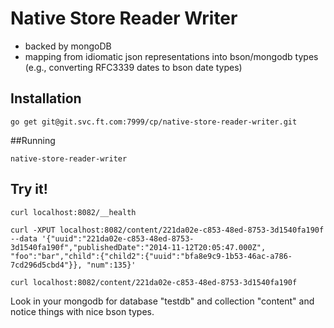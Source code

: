 # Native Store Reader Writer

- backed by mongoDB
- mapping from idiomatic json representations into bson/mongodb types (e.g., converting RFC3339 dates to bson date types)

## Installation

	go get git@git.svc.ft.com:7999/cp/native-store-reader-writer.git

##Running

    native-store-reader-writer

## Try it!

    curl localhost:8082/__health

	curl -XPUT localhost:8082/content/221da02e-c853-48ed-8753-3d1540fa190f --data '{"uuid":"221da02e-c853-48ed-8753-3d1540fa190f","publishedDate":"2014-11-12T20:05:47.000Z", "foo":"bar","child":{"child2":{"uuid":"bfa8e9c9-1b53-46ac-a786-7cd296d5cbd4"}}, "num":135}'

	curl localhost:8082/content/221da02e-c853-48ed-8753-3d1540fa190f

Look in your mongodb for database "testdb" and collection "content" and notice things with nice bson types.

